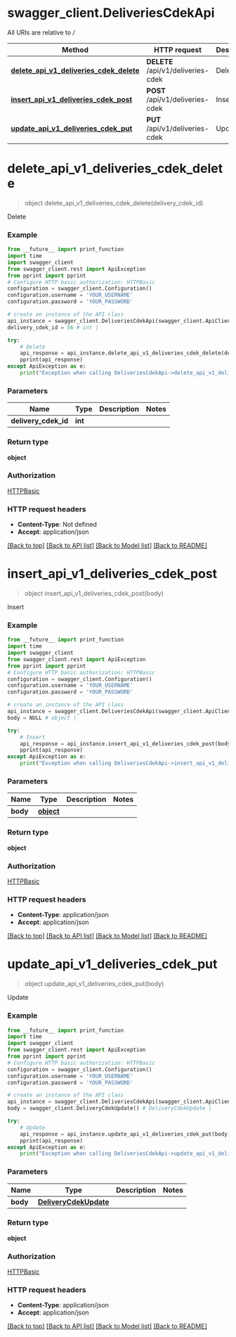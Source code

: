 # swagger_client.DeliveriesCdekApi

All URIs are relative to */*

Method | HTTP request | Description
------------- | ------------- | -------------
[**delete_api_v1_deliveries_cdek_delete**](DeliveriesCdekApi.md#delete_api_v1_deliveries_cdek_delete) | **DELETE** /api/v1/deliveries-cdek | Delete
[**insert_api_v1_deliveries_cdek_post**](DeliveriesCdekApi.md#insert_api_v1_deliveries_cdek_post) | **POST** /api/v1/deliveries-cdek | Insert
[**update_api_v1_deliveries_cdek_put**](DeliveriesCdekApi.md#update_api_v1_deliveries_cdek_put) | **PUT** /api/v1/deliveries-cdek | Update

# **delete_api_v1_deliveries_cdek_delete**
> object delete_api_v1_deliveries_cdek_delete(delivery_cdek_id)

Delete

### Example
```python
from __future__ import print_function
import time
import swagger_client
from swagger_client.rest import ApiException
from pprint import pprint
# Configure HTTP basic authorization: HTTPBasic
configuration = swagger_client.Configuration()
configuration.username = 'YOUR_USERNAME'
configuration.password = 'YOUR_PASSWORD'

# create an instance of the API class
api_instance = swagger_client.DeliveriesCdekApi(swagger_client.ApiClient(configuration))
delivery_cdek_id = 56 # int | 

try:
    # Delete
    api_response = api_instance.delete_api_v1_deliveries_cdek_delete(delivery_cdek_id)
    pprint(api_response)
except ApiException as e:
    print("Exception when calling DeliveriesCdekApi->delete_api_v1_deliveries_cdek_delete: %s\n" % e)
```

### Parameters

Name | Type | Description  | Notes
------------- | ------------- | ------------- | -------------
 **delivery_cdek_id** | **int**|  | 

### Return type

**object**

### Authorization

[HTTPBasic](../README.md#HTTPBasic)

### HTTP request headers

 - **Content-Type**: Not defined
 - **Accept**: application/json

[[Back to top]](#) [[Back to API list]](../README.md#documentation-for-api-endpoints) [[Back to Model list]](../README.md#documentation-for-models) [[Back to README]](../README.md)

# **insert_api_v1_deliveries_cdek_post**
> object insert_api_v1_deliveries_cdek_post(body)

Insert

### Example
```python
from __future__ import print_function
import time
import swagger_client
from swagger_client.rest import ApiException
from pprint import pprint
# Configure HTTP basic authorization: HTTPBasic
configuration = swagger_client.Configuration()
configuration.username = 'YOUR_USERNAME'
configuration.password = 'YOUR_PASSWORD'

# create an instance of the API class
api_instance = swagger_client.DeliveriesCdekApi(swagger_client.ApiClient(configuration))
body = NULL # object | 

try:
    # Insert
    api_response = api_instance.insert_api_v1_deliveries_cdek_post(body)
    pprint(api_response)
except ApiException as e:
    print("Exception when calling DeliveriesCdekApi->insert_api_v1_deliveries_cdek_post: %s\n" % e)
```

### Parameters

Name | Type | Description  | Notes
------------- | ------------- | ------------- | -------------
 **body** | [**object**](object.md)|  | 

### Return type

**object**

### Authorization

[HTTPBasic](../README.md#HTTPBasic)

### HTTP request headers

 - **Content-Type**: application/json
 - **Accept**: application/json

[[Back to top]](#) [[Back to API list]](../README.md#documentation-for-api-endpoints) [[Back to Model list]](../README.md#documentation-for-models) [[Back to README]](../README.md)

# **update_api_v1_deliveries_cdek_put**
> object update_api_v1_deliveries_cdek_put(body)

Update

### Example
```python
from __future__ import print_function
import time
import swagger_client
from swagger_client.rest import ApiException
from pprint import pprint
# Configure HTTP basic authorization: HTTPBasic
configuration = swagger_client.Configuration()
configuration.username = 'YOUR_USERNAME'
configuration.password = 'YOUR_PASSWORD'

# create an instance of the API class
api_instance = swagger_client.DeliveriesCdekApi(swagger_client.ApiClient(configuration))
body = swagger_client.DeliveryCdekUpdate() # DeliveryCdekUpdate | 

try:
    # Update
    api_response = api_instance.update_api_v1_deliveries_cdek_put(body)
    pprint(api_response)
except ApiException as e:
    print("Exception when calling DeliveriesCdekApi->update_api_v1_deliveries_cdek_put: %s\n" % e)
```

### Parameters

Name | Type | Description  | Notes
------------- | ------------- | ------------- | -------------
 **body** | [**DeliveryCdekUpdate**](DeliveryCdekUpdate.md)|  | 

### Return type

**object**

### Authorization

[HTTPBasic](../README.md#HTTPBasic)

### HTTP request headers

 - **Content-Type**: application/json
 - **Accept**: application/json

[[Back to top]](#) [[Back to API list]](../README.md#documentation-for-api-endpoints) [[Back to Model list]](../README.md#documentation-for-models) [[Back to README]](../README.md)

